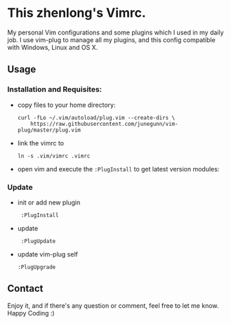This zhenlong's Vimrc.
=========================

My personal Vim configurations and some plugins which I used in my daily job.
I use vim-plug to manage all my plugins, and this config compatible with
Windows, Linux and OS X.

## Usage

### Installation and Requisites:

* copy files to your home directory:

   ```
   curl -fLo ~/.vim/autoload/plug.vim --create-dirs \
       https://raw.githubusercontent.com/junegunn/vim-plug/master/plug.vim
   ```

* link the vimrc to

   ```
   ln -s .vim/vimrc .vimrc
   ```

* open vim and execute the `:PlugInstall` to get latest version modules:


### Update

* init or add new plugin

   ```
    :PlugInstall
   ```

* update

   ```
    :PlugUpdate
   ```

* update vim-plug self

    ```
    :PlugUpgrade
    ```

## Contact

Enjoy it, and if there's any question or comment, feel free to let me know.
Happy Coding :)

